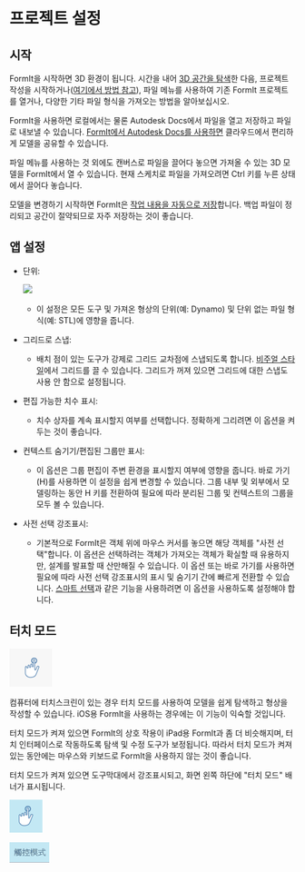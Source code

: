 # 프로젝트 설정

## 시작

FormIt을 시작하면 3D 환경이 됩니다. 시간을 내어 [3D 공간을 탐색](navigating-the-scene.md)한 다음, 프로젝트 작성을 시작하거나([여기에서 방법 참고](../formit-primer/)), 파일 메뉴를 사용하여 기존 FormIt 프로젝트를 열거나, 다양한 기타 파일 형식을 가져오는 방법을 알아보십시오.

FormIt을 사용하면 로컬에서는 물론 Autodesk Docs에서 파일을 열고 저장하고 파일로 내보낼 수 있습니다. [FormIt에서 Autodesk Docs를 사용하면](https://formit.autodesk.com/page/formit-autodesk-docs/) 클라우드에서 편리하게 모델을 공유할 수 있습니다.

파일 메뉴를 사용하는 것 외에도 캔버스로 파일을 끌어다 놓으면 가져올 수 있는 3D 모델을 FormIt에서 열 수 있습니다. 현재 스케치로 파일을 가져오려면 Ctrl 키를 누른 상태에서 끌어다 놓습니다.

모델을 변경하기 시작하면 FormIt은 [작업 내용을 자동으로 저장](../tool-library/autosave.md)합니다. 백업 파일이 정리되고 공간이 절약되므로 자주 저장하는 것이 좋습니다.

## 앱 설정

* 단위:

   ![](../.gitbook/assets/formit\_units.png)

   * 이 설정은 모든 도구 및 가져온 형상의 단위(예: Dynamo) 및 단위 없는 파일 형식(예: STL)에 영향을 줍니다.
* 그리드로 스냅:
   * 배치 점이 있는 도구가 강제로 그리드 교차점에 스냅되도록 합니다. [비주얼 스타일](../formit-primer/part-i/visual-settings.md)에서 그리드를 끌 수 있습니다. 그리드가 꺼져 있으면 그리드에 대한 스냅도 사용 안 함으로 설정됩니다.
* 편집 가능한 치수 표시:
   * 치수 상자를 계속 표시할지 여부를 선택합니다. 정확하게 그리려면 이 옵션을 켜 두는 것이 좋습니다.
* 컨텍스트 숨기기/편집된 그룹만 표시:
   * 이 옵션은 그룹 편집이 주변 환경을 표시할지 여부에 영향을 줍니다. 바로 가기(H)를 사용하면 이 설정을 쉽게 변경할 수 있습니다. 그룹 내부 및 외부에서 모델링하는 동안 H 키를 전환하여 필요에 따라 분리된 그룹 및 컨텍스트의 그룹을 모두 볼 수 있습니다.
* 사전 선택 강조표시:
   * 기본적으로 FormIt은 객체 위에 마우스 커서를 놓으면 해당 객체를 "사전 선택"합니다. 이 옵션은 선택하려는 객체가 가져오는 객체가 확실할 때 유용하지만, 설계를 발표할 때 산만해질 수 있습니다. 이 옵션 또는 바로 가기를 사용하면 필요에 따라 사전 선택 강조표시의 표시 및 숨기기 간에 빠르게 전환할 수 있습니다. [스마트 선택](https://www.youtube.com/watch?v=akLeB1FADt4)과 같은 기능을 사용하려면 이 옵션을 사용하도록 설정해야 합니다.&#x20;

## 터치 모드

![](../.gitbook/assets/20190619-touch-mode-off.png)

컴퓨터에 터치스크린이 있는 경우 터치 모드를 사용하여 모델을 쉽게 탐색하고 형상을 작성할 수 있습니다. iOS용 FormIt을 사용하는 경우에는 이 기능이 익숙할 것입니다.

터치 모드가 켜져 있으면 FormIt의 상호 작용이 iPad용 FormIt과 좀 더 비슷해지며, 터치 인터페이스로 작동하도록 탐색 및 수정 도구가 보정됩니다. 따라서 터치 모드가 켜져 있는 동안에는 마우스와 키보드로 FormIt을 사용하지 않는 것이 좋습니다.

터치 모드가 켜져 있으면 도구막대에서 강조표시되고, 화면 왼쪽 하단에 "터치 모드" 배너가 표시됩니다.

![](../.gitbook/assets/20190619-touch-mode-on.png)

![](../.gitbook/assets/20190618-touch-mode-banner.png)
